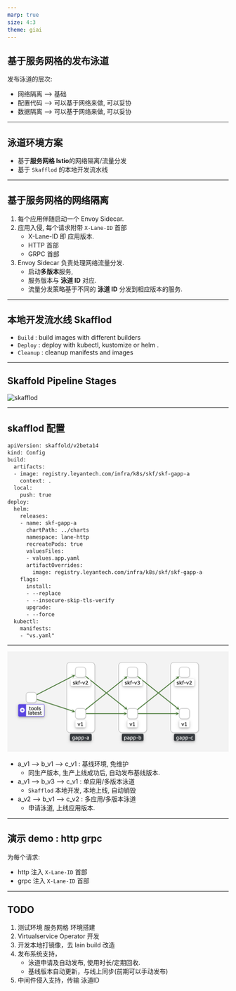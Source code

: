 ```yaml
---
marp: true
size: 4:3
theme: giai
---
```

## 基于服务网格的发布泳道
发布泳道的层次: 
- 网络隔离    --> 基础
- 配置代码    --> 可以基于网络来做, 可以妥协
- 数据隔离    --> 可以基于网络来做, 可以妥协

---
## 泳道环境方案
- 基于**服务网格 Istio**的网络隔离/流量分发
- 基于 `Skafflod` 的本地开发流水线

---
## 基于服务网格的网络隔离
1. 每个应用伴随启动一个 Envoy Sidecar.
2. 应用入侵, 每个请求附带 `X-Lane-ID` 首部
   - X-Lane-ID 即 应用版本.
   - HTTP 首部
   - GRPC 首部
3. Envoy Sidecar 负责处理网络流量分发.
    - 启动**多版本**服务, 
    - 服务版本与 **泳道 ID** 对应.
    - 流量分发策略基于不同的 **泳道 ID** 分发到相应版本的服务.

---
## 本地开发流水线 Skafflod
- `Build` : build images with different builders    
- `Deploy` : deploy with kubectl, kustomize or helm .
- `Cleanup` : cleanup manifests and images

---
## Skaffold Pipeline Stages
![skafflod](https://skaffold.dev/images/workflow.png)

---
## skafflod 配置
```
apiVersion: skaffold/v2beta14
kind: Config
build:
  artifacts:
  - image: registry.leyantech.com/infra/k8s/skf/skf-gapp-a
    context: .
  local:
    push: true
deploy:
  helm:
    releases:
    - name: skf-gapp-a
      chartPath: ../charts
      namespace: lane-http
      recreatePods: true
      valuesFiles:
      - values.app.yaml
      artifactOverrides:
        image: registry.leyantech.com/infra/k8s/skf/skf-gapp-a
    flags:
      install:
      - --replace
      - --insecure-skip-tls-verify
      upgrade:
      - --force
  kubectl:
    manifests:
    - "vs.yaml"
```

---

![lane-example](./images/lane-example.png)

- a_v1 --> b_v1 --> c_v1 : 基线环境, 免维护
    - 同生产版本, 生产上线成功后, 自动发布基线版本.
- a_v1 --> b_v3 --> c_v1 : 单应用/多版本泳道
    - `Skafflod` 本地开发, 本地上线, 自动销毁
- a_v2 --> b_v1 --> c_v2 : 多应用/多版本泳道
    - 申请泳道, 上线应用版本.

---
## 演示 demo : http grpc 
为每个请求:
- http 注入 `X-Lane-ID` 首部
- grpc 注入 `X-Lane-ID` 首部

---
## TODO
1. 测试环境 服务网格 环境搭建
2. Virtualservice Operator 开发
3. 开发本地打镜像，去 lain build 改造
4. 发布系统支持，
    - 泳道申请及自动发布, 使用时长/定期回收.
    - 基线版本自动更新，与线上同步(前期可以手动发布)
5. 中间件侵入支持，传输 泳道ID
